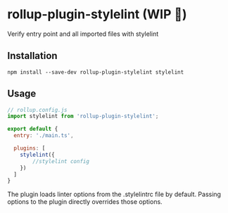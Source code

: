 # rollup-plugin-stylelint (WIP 🚧)
Verify entry point and all imported files with stylelint
## Installation
```
npm install --save-dev rollup-plugin-stylelint stylelint
```
## Usage
```js
// rollup.config.js
import stylelint from 'rollup-plugin-stylelint';

export default {
  entry: './main.ts',

  plugins: [
    stylelint({
        //stylelint config
    })
  ]
}
```
The plugin loads linter options from the .stylelintrc file by default. Passing options to the plugin directly overrides those options.